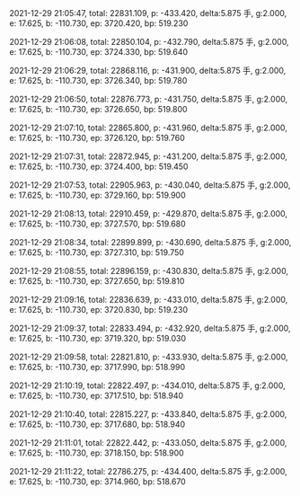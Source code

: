 2021-12-29 21:05:47, total: 22831.109, p: -433.420, delta:5.875 手, g:2.000, e: 17.625, b: -110.730, ep: 3720.420, bp: 519.230

2021-12-29 21:06:08, total: 22850.104, p: -432.790, delta:5.875 手, g:2.000, e: 17.625, b: -110.730, ep: 3724.330, bp: 519.640

2021-12-29 21:06:29, total: 22868.116, p: -431.900, delta:5.875 手, g:2.000, e: 17.625, b: -110.730, ep: 3726.340, bp: 519.780

2021-12-29 21:06:50, total: 22876.773, p: -431.750, delta:5.875 手, g:2.000, e: 17.625, b: -110.730, ep: 3726.650, bp: 519.800

2021-12-29 21:07:10, total: 22865.800, p: -431.960, delta:5.875 手, g:2.000, e: 17.625, b: -110.730, ep: 3726.120, bp: 519.760

2021-12-29 21:07:31, total: 22872.945, p: -431.200, delta:5.875 手, g:2.000, e: 17.625, b: -110.730, ep: 3724.400, bp: 519.450

2021-12-29 21:07:53, total: 22905.963, p: -430.040, delta:5.875 手, g:2.000, e: 17.625, b: -110.730, ep: 3729.160, bp: 519.900

2021-12-29 21:08:13, total: 22910.459, p: -429.870, delta:5.875 手, g:2.000, e: 17.625, b: -110.730, ep: 3727.570, bp: 519.680

2021-12-29 21:08:34, total: 22899.899, p: -430.690, delta:5.875 手, g:2.000, e: 17.625, b: -110.730, ep: 3727.310, bp: 519.750

2021-12-29 21:08:55, total: 22896.159, p: -430.830, delta:5.875 手, g:2.000, e: 17.625, b: -110.730, ep: 3727.650, bp: 519.810

2021-12-29 21:09:16, total: 22836.639, p: -433.010, delta:5.875 手, g:2.000, e: 17.625, b: -110.730, ep: 3720.830, bp: 519.230

2021-12-29 21:09:37, total: 22833.494, p: -432.920, delta:5.875 手, g:2.000, e: 17.625, b: -110.730, ep: 3719.320, bp: 519.030

2021-12-29 21:09:58, total: 22821.810, p: -433.930, delta:5.875 手, g:2.000, e: 17.625, b: -110.730, ep: 3717.990, bp: 518.990

2021-12-29 21:10:19, total: 22822.497, p: -434.010, delta:5.875 手, g:2.000, e: 17.625, b: -110.730, ep: 3717.510, bp: 518.940

2021-12-29 21:10:40, total: 22815.227, p: -433.840, delta:5.875 手, g:2.000, e: 17.625, b: -110.730, ep: 3717.680, bp: 518.940

2021-12-29 21:11:01, total: 22822.442, p: -433.050, delta:5.875 手, g:2.000, e: 17.625, b: -110.730, ep: 3718.150, bp: 518.900

2021-12-29 21:11:22, total: 22786.275, p: -434.400, delta:5.875 手, g:2.000, e: 17.625, b: -110.730, ep: 3714.960, bp: 518.670